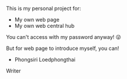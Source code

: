 This is my personal project for:
- My own web page
- My own web central hub

You can't access with my password anyway! 😜

But for web page to introduce myself, you can!

- Phongsiri Loedphongthai

Writer